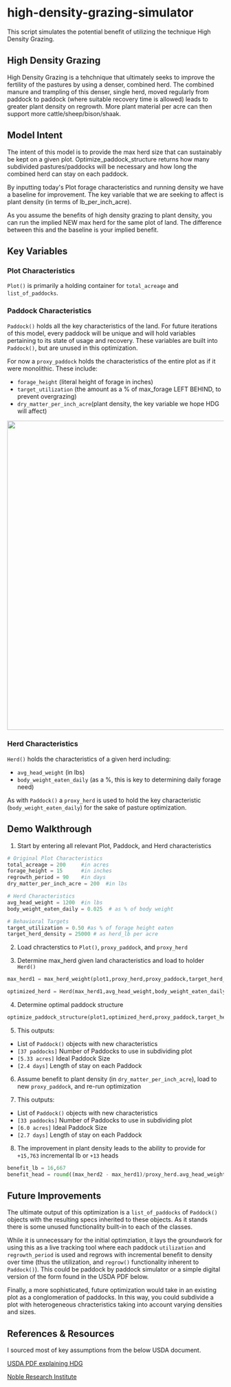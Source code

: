 # high-density-grazing-simulator
This script simulates the potential benefit of utilizing the technique High Density Grazing.

## High Density Grazing
High Density Grazing is a tehchnique that ultimately seeks to improve the fertility of the pastures by using a denser, combined herd. The combined manure and trampling of this denser, single herd, moved regularly from paddock to paddock (where suitable recovery time is allowed) leads to greater plant density on regrowth. More plant material per acre can then support more cattle/sheep/bison/shaak.

## Model Intent
The intent of this model is to provide the max herd size that can sustainably be kept on a given plot. Optimize_paddock_structure returns how many subdivided pastures/paddocks will be necessary and how long the combined herd can stay on each paddock. 

By inputting today's Plot forage characteristics and running density we have a baseline for improvement. The key variable that we are seeking to affect is plant density (in terms of lb_per_inch_acre). 

As you assume the benefits of high density grazing to plant density, you can run the implied NEW max herd for the same plot of land. The difference between this and the baseline is your implied benefit.

## Key Variables
### Plot Characteristics
```Plot()``` is primarily a holding container for ```total_acreage``` and ```list_of_paddocks```.

### Paddock Characteristics
```Paddock()``` holds all the key characteristics of the land. For future iterations of this model, every paddock will be unique and will hold variables pertaining to its state of usage and recovery. These variables are built into ```Paddock()```, but are  unused in this optimization.

For now a ```proxy_paddock``` holds the characteristics of the entire plot as if it were monolithic. These include:
- ```forage_height``` (literal height of forage in inches)
- ```target_utilization``` (the amount as a % of max_forage LEFT BEHIND, to prevent overgrazing)
- ```dry_matter_per_inch_acre```(plant density, the key variable we hope HDG will affect)

<p align="center">
  <img src="./images/plant_density_illustration.png" width="720px">
</p>

### Herd Characteristics
```Herd()``` holds the characteristics of a given herd including:
- ```avg_head_weight``` (in lbs)
- ```body_weight_eaten_daily``` (as a %, this is key to determining daily forage need)

As with ```Paddock()``` a ```proxy_herd``` is used to hold the key characteristic (```body_weight_eaten_daily```) for the sake of pasture optimization.

## Demo Walkthrough
1) Start by entering all relevant Plot, Paddock, and Herd characteristics

```python
# Original Plot Characteristics
total_acreage = 200     #in acres
forage_height = 15      #in inches
regrowth_period = 90    #in days
dry_matter_per_inch_acre = 200  #in lbs

# Herd Characteristics
avg_head_weight = 1200  #in lbs
body_weight_eaten_daily = 0.025  # as % of body weight

# Behavioral Targets
target_utilization = 0.50 #as % of forage height eaten
target_herd_density = 25000 # as herd_lb per acre
```

2) Load chracterstics to ```Plot()```, ```proxy_paddock```, and ```proxy_herd```

3) Determine max_herd given land characteristics and load to holder ```Herd()```
```python
max_herd1 = max_herd_weight(plot1,proxy_herd,proxy_paddock,target_herd_density,target_utilization)

optimized_herd = Herd(max_herd1,avg_head_weight,body_weight_eaten_daily)
```

4) Determine optimal paddock structure
```python
optimize_paddock_structure(plot1,optimized_herd,proxy_paddock,target_herd_density,target_utilization)
```

5) This outputs:
- List of ```Paddock()``` objects with new characteristics
- ```[37 paddocks]``` Number of Paddocks to use in subdividing plot
- ```[5.33 acres]``` Ideal Paddock Size
- ```[2.4 days]``` Length of stay on each Paddock

6) Assume benefit to plant density (in ```dry_matter_per_inch_acre```), load to new ```proxy_paddock```, and re-run optimization

7) This outputs:
- List of ```Paddock()``` objects with new characteristics
- ```[33 paddocks]``` Number of Paddocks to use in subdividing plot
- ```[6.0 acres]``` Ideal Paddock Size
- ```[2.7 days]``` Length of stay on each Paddock

8) The improvement in plant density leads to the ability to provide for ```+15,763``` incremental lb or ```+13``` heads
```python
benefit_lb = 16,667
benefit_head = round((max_herd2 - max_herd1)/proxy_herd.avg_head_weight) = 14
```

## Future Improvements
The ultimate output of this optimization is a ```list_of_paddocks``` of ```Paddock()``` objects with the resulting specs inherited to these objects. As it stands there is some unused functionality built-in to each of the classes. 

While it is unnecessary for the initial optimziation, it lays the groundwork for using this as a live tracking tool where each paddock ```utilization``` and ```regrowth_period``` is used and regrows with incremental benefit to density over time (thus the utilization, and ```regrow()``` functionality inherent to ```Paddock()```). This could be paddock by paddock simulator or a simple digital version of the form found in the USDA PDF below.

Finally, a more sophisticated, future optimization would take in an existing plot as a conglomeration of paddocks. In this way, you could subdivide a plot with heterogeneous chracteristics taking into account varying densities and sizes. 

<!-- ## Disclaimers

 -->

## References & Resources
I sourced most of key assumptions from the below USDA document.

[USDA PDF explaining HDG](https://www.nrcs.usda.gov/wps/PA_NRCSConsumption/download?cid=nrcseprd1630415&ext=pdf)

[Noble Research Institute](https://www.noble.org/news/publications/ag-news-and-views/2019/april/what-is-high-stock-density-grazing/#:~:text=High%20stock%20density%20grazing%20begins,forages%20and%20ultimately%20livestock%20production.)